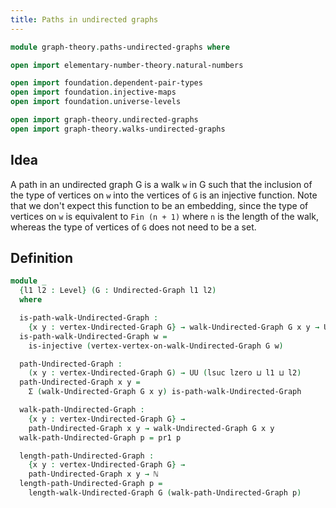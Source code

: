 ```yaml
---
title: Paths in undirected graphs
---
```


```agda
module graph-theory.paths-undirected-graphs where

open import elementary-number-theory.natural-numbers

open import foundation.dependent-pair-types
open import foundation.injective-maps
open import foundation.universe-levels

open import graph-theory.undirected-graphs
open import graph-theory.walks-undirected-graphs
```

## Idea

A path in an undirected graph G is a walk `w` in G such that the inclusion of the type of vertices on `w` into the vertices of `G` is an injective function. Note that we don't expect this function to be an embedding, since the type of vertices on `w` is equivalent to `Fin (n + 1)` where `n` is the length of the walk, whereas the type of vertices of `G` does not need to be a set.

## Definition

```agda
module _
  {l1 l2 : Level} (G : Undirected-Graph l1 l2)
  where

  is-path-walk-Undirected-Graph :
    {x y : vertex-Undirected-Graph G} → walk-Undirected-Graph G x y → UU l1
  is-path-walk-Undirected-Graph w =
    is-injective (vertex-vertex-on-walk-Undirected-Graph G w)

  path-Undirected-Graph :
    (x y : vertex-Undirected-Graph G) → UU (lsuc lzero ⊔ l1 ⊔ l2)
  path-Undirected-Graph x y =
    Σ (walk-Undirected-Graph G x y) is-path-walk-Undirected-Graph

  walk-path-Undirected-Graph :
    {x y : vertex-Undirected-Graph G} →
    path-Undirected-Graph x y → walk-Undirected-Graph G x y
  walk-path-Undirected-Graph p = pr1 p

  length-path-Undirected-Graph :
    {x y : vertex-Undirected-Graph G} →
    path-Undirected-Graph x y → ℕ
  length-path-Undirected-Graph p =
    length-walk-Undirected-Graph G (walk-path-Undirected-Graph p)
```
